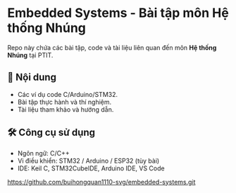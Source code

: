 # Embedded Systems - Bài tập môn Hệ thống Nhúng

Repo này chứa các bài tập, code và tài liệu liên quan đến môn **Hệ thống Nhúng** tại PTIT.

## 📌 Nội dung
- Các ví dụ code C/Arduino/STM32.
- Bài tập thực hành và thí nghiệm.
- Tài liệu tham khảo và hướng dẫn.

## 🛠 Công cụ sử dụng
- Ngôn ngữ: C/C++
- Vi điều khiển: STM32 / Arduino / ESP32 (tùy bài)
- IDE: Keil C, STM32CubeIDE, Arduino IDE, VS Code

https://github.com/buihongquan1110-svg/embedded-systems.git

